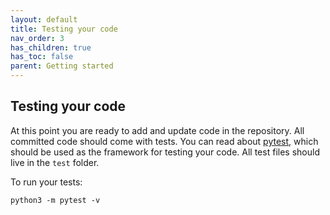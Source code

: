 ```yaml
---
layout: default
title: Testing your code
nav_order: 3
has_children: true
has_toc: false
parent: Getting started
---
```


Testing your code
-----------------
At this point you are ready to add and update code in the repository. All committed code should come with tests. You can read about [pytest](https://docs.pytest.org/en/latest/), which should be used as the framework for testing your code. All test files should live in the `test` folder.

To run your tests:
```
python3 -m pytest -v
```